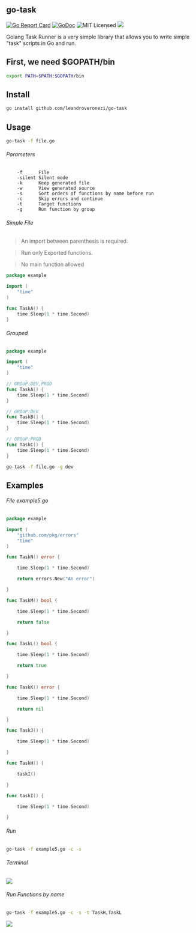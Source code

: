 ## go-task

[![Go Report Card](https://goreportcard.com/badge/github.com/leandroveronezi/go-task)](https://goreportcard.com/report/github.com/leandroveronezi/go-task)
[![GoDoc](https://godoc.org/github.com/leandroveronezi/go-task?status.png)](https://godoc.org/github.com/leandroveronezi/go-task)
![MIT Licensed](https://img.shields.io/github/license/leandroveronezi/go-task.svg)
![](https://img.shields.io/github/repo-size/leandroveronezi/go-task.svg)

Golang Task Runner is a very simple library that allows you to write simple "task" scripts in Go and run.

## First, we need $GOPATH/bin

```bash
export PATH=$PATH:$GOPATH/bin
```

## Install 

```bash
go install github.com/leandroveronezi/go-task
```

## Usage

```bash
go-task -f file.go
```

###### Parameters

```
    -f      File
    -silent Silent mode
    -k      Keep generated file
    -w      View generated source 
    -s      Sort orders of functions by name before run
    -c      Skip errors and continue
    -t      Target functions
    -g      Run function by group
```

###### Simple File

> An import between parenthesis is required.

> Run only Exported functions.

> No main function allowed

```go
package example

import (
	"time"
)

func TaskA() {
	time.Sleep(1 * time.Second)
}
```

###### Grouped

```go
package example

import (
	"time"
)

// GROUP:DEV,PROD
func TaskA() {
	time.Sleep(1 * time.Second)
}

// GROUP:DEV
func TaskB() {
	time.Sleep(1 * time.Second)
}

// GROUP:PROD
func TaskC() {
	time.Sleep(1 * time.Second)
}
```

```bash
go-task -f file.go -g dev
```

## Examples

###### File example5.go

```go
package example

import (
	"github.com/pkg/errors"
	"time"
)

func TaskN() error {

	time.Sleep(1 * time.Second)

	return errors.New("An error")

}

func TaskM() bool {

	time.Sleep(1 * time.Second)

	return false

}

func TaskL() bool {

	time.Sleep(1 * time.Second)

	return true

}

func TaskK() error {

	time.Sleep(1 * time.Second)

	return nil

}

func TaskJ() {

	time.Sleep(1 * time.Second)

}

func TaskH() {

	taskI()

}

func taskI() {

	time.Sleep(1 * time.Second)

}
```

###### Run

```bash
go-task -f example5.go -c -s
```

###### Terminal

![](https://leandroveronezi.github.io/go-task/example/img/example5.png)


###### Run Functions by name

```bash
go-task -f example5.go -c -s -t TaskH,TaskL
```

![](https://leandroveronezi.github.io/go-task/example/img/example5_2.png)
